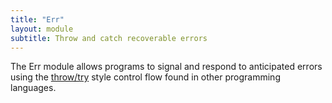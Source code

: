 ```yaml
---
title: "Err"
layout: module
subtitle: Throw and catch recoverable errors
---
```


The Err module allows programs to signal and respond to anticipated errors using
the [throw/try](https://en.wikipedia.org/wiki/Exception_handling_(programming))
style control flow found in other programming languages.
